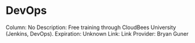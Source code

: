 # DevOps

Column: No
Description: Free training through CloudBees University (Jenkins, DevOps).
Expiration: Unknown
Link: Link
Provider: Bryan Guner